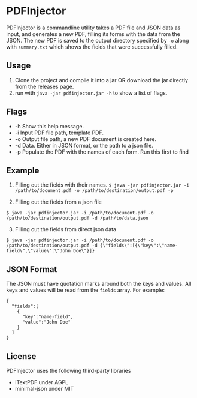 # PDFInjector
PDFInjector is a commandline utility takes a PDF file and JSON data as input, and generates a new PDF, filling its forms with the data from the JSON. The new PDF is saved to the output directory specified by `-o` along with `summary.txt` which shows the fields that were successfully filled.

## Usage
1. Clone the project and compile it into a jar OR download the jar directly from the releases page.
2. run with `java -jar pdfinjector.jar -h` to show a list of flags.

## Flags
* -h Show this help message.
* -i Input PDF file path, template PDF.
* -o Output file path, a new PDF document is created here.
* -d Data. Either in JSON format, or the path to a json file.
* -p Populate the PDF with the names of each form. Run this first to find

## Example
1. Filling out the fields with their names.
```$ java -jar pdfinjector.jar -i /path/to/document.pdf -o /path/to/destination/output.pdf -p```

2. Filling out the fields from a json file
```
$ java -jar pdfinjector.jar -i /path/to/document.pdf -o /path/to/destination/output.pdf -d /path/to/data.json
```

3. Filling out the fields from direct json data
```
$ java -jar pdfinjector.jar -i /path/to/document.pdf -o /path/to/destination/output.pdf -d {\"fields\":[{\"key\":\"name-field\",\"value\":\"John Doe\"}]}
```

## JSON Format
The JSON must have quotation marks around both the keys and values. All keys and values will be read from the `fields` array.
For example:
```
{
  "fields":[
    {
      "key":"name-field",
      "value":"John Doe"
    }
  ]
}
```

## License
PDFInjector uses the following third-party libraries
* iTextPDF under AGPL
* minimal-json under MIT
